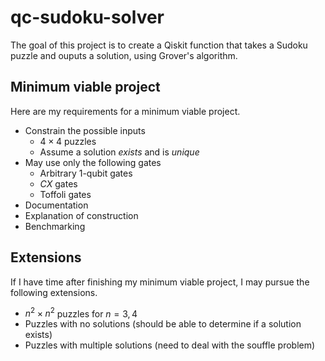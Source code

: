 # qc-sudoku-solver

The goal of this project is to create a Qiskit function that takes a
Sudoku puzzle and ouputs a solution, using Grover's algorithm.

## Minimum viable project

Here are my requirements for a minimum viable project.

- Constrain the possible inputs
  - $4 \times 4$ puzzles
  - Assume a solution *exists* and is *unique*
- May use only the following gates
  - Arbitrary 1-qubit gates
  - $CX$ gates
  - Toffoli gates
- Documentation
- Explanation of construction
- Benchmarking

## Extensions

If I have time after finishing my minimum viable project, I may pursue
the following extensions.

- $n^2 \times n^2$ puzzles for $n = 3,4$
- Puzzles with no solutions (should be able to determine if a solution exists)
- Puzzles with multiple solutions (need to deal with the souffle problem)
